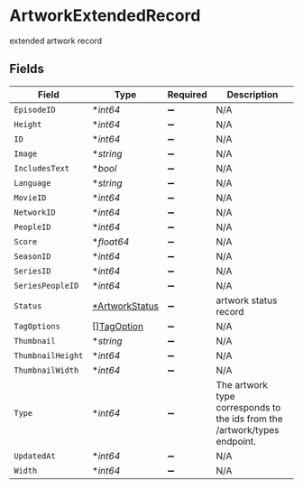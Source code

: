 # ArtworkExtendedRecord

extended artwork record


## Fields

| Field                                                                     | Type                                                                      | Required                                                                  | Description                                                               |
| ------------------------------------------------------------------------- | ------------------------------------------------------------------------- | ------------------------------------------------------------------------- | ------------------------------------------------------------------------- |
| `EpisodeID`                                                               | **int64*                                                                  | :heavy_minus_sign:                                                        | N/A                                                                       |
| `Height`                                                                  | **int64*                                                                  | :heavy_minus_sign:                                                        | N/A                                                                       |
| `ID`                                                                      | **int64*                                                                  | :heavy_minus_sign:                                                        | N/A                                                                       |
| `Image`                                                                   | **string*                                                                 | :heavy_minus_sign:                                                        | N/A                                                                       |
| `IncludesText`                                                            | **bool*                                                                   | :heavy_minus_sign:                                                        | N/A                                                                       |
| `Language`                                                                | **string*                                                                 | :heavy_minus_sign:                                                        | N/A                                                                       |
| `MovieID`                                                                 | **int64*                                                                  | :heavy_minus_sign:                                                        | N/A                                                                       |
| `NetworkID`                                                               | **int64*                                                                  | :heavy_minus_sign:                                                        | N/A                                                                       |
| `PeopleID`                                                                | **int64*                                                                  | :heavy_minus_sign:                                                        | N/A                                                                       |
| `Score`                                                                   | **float64*                                                                | :heavy_minus_sign:                                                        | N/A                                                                       |
| `SeasonID`                                                                | **int64*                                                                  | :heavy_minus_sign:                                                        | N/A                                                                       |
| `SeriesID`                                                                | **int64*                                                                  | :heavy_minus_sign:                                                        | N/A                                                                       |
| `SeriesPeopleID`                                                          | **int64*                                                                  | :heavy_minus_sign:                                                        | N/A                                                                       |
| `Status`                                                                  | [*ArtworkStatus](../../models/shared/artworkstatus.md)                    | :heavy_minus_sign:                                                        | artwork status record                                                     |
| `TagOptions`                                                              | [][TagOption](../../models/shared/tagoption.md)                           | :heavy_minus_sign:                                                        | N/A                                                                       |
| `Thumbnail`                                                               | **string*                                                                 | :heavy_minus_sign:                                                        | N/A                                                                       |
| `ThumbnailHeight`                                                         | **int64*                                                                  | :heavy_minus_sign:                                                        | N/A                                                                       |
| `ThumbnailWidth`                                                          | **int64*                                                                  | :heavy_minus_sign:                                                        | N/A                                                                       |
| `Type`                                                                    | **int64*                                                                  | :heavy_minus_sign:                                                        | The artwork type corresponds to the ids from the /artwork/types endpoint. |
| `UpdatedAt`                                                               | **int64*                                                                  | :heavy_minus_sign:                                                        | N/A                                                                       |
| `Width`                                                                   | **int64*                                                                  | :heavy_minus_sign:                                                        | N/A                                                                       |